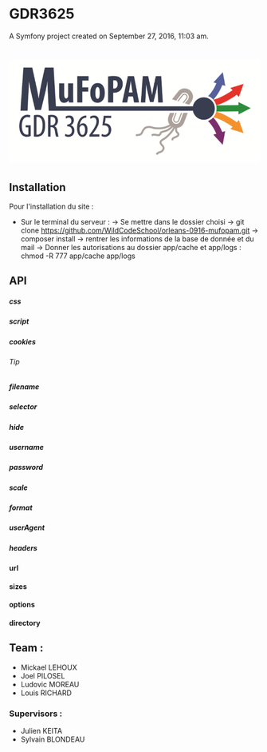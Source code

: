 GDR3625
=======

A Symfony project created on September 27, 2016, 11:03 am.



# ![pageres](web/images/logoGDR.png)

## Installation

Pour l'installation du site :
* Sur le terminal du serveur :
 -> Se mettre dans le dossier choisi
 -> git clone https://github.com/WildCodeSchool/orleans-0916-mufopam.git
 -> composer install
 -> rentrer les informations de la base de donnée et du mail
 -> Donner les autorisations au dossier app/cache et app/logs : chmod -R 777 app/cache app/logs

## API


##### css


##### script

##### cookies

###### Tip

##### filename

##### selector

##### hide

##### username

##### password

##### scale

##### format

##### userAgent

##### headers

#### url

#### sizes

#### options

#### directory

## Team :

  * Mickael LEHOUX
  * Joel PILOSEL
  * Ludovic MOREAU
  * Louis RICHARD

### Supervisors :
  
  * Julien KEITA
  * Sylvain BLONDEAU

